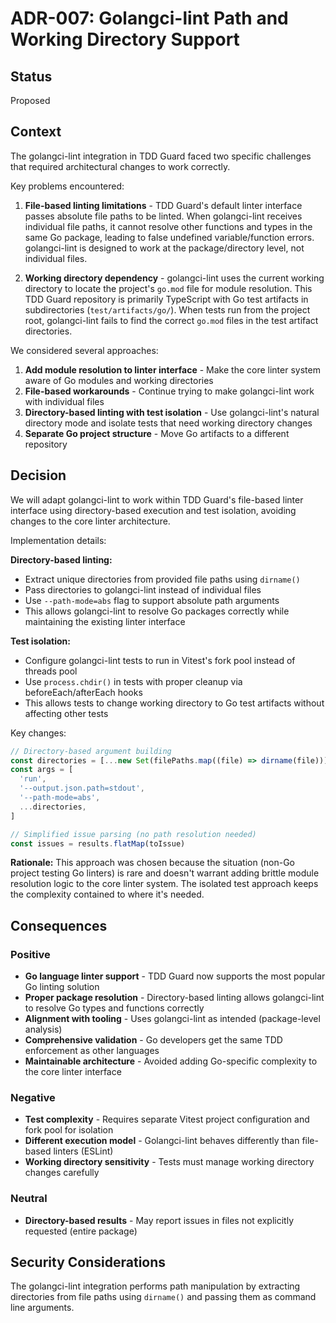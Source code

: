 # ADR-007: Golangci-lint Path and Working Directory Support

## Status

Proposed

## Context

The golangci-lint integration in TDD Guard faced two specific challenges that required architectural changes to work correctly.

Key problems encountered:

1. **File-based linting limitations** - TDD Guard's default linter interface passes absolute file paths to be linted. When golangci-lint receives individual file paths, it cannot resolve other functions and types in the same Go package, leading to false undefined variable/function errors. golangci-lint is designed to work at the package/directory level, not individual files.

2. **Working directory dependency** - golangci-lint uses the current working directory to locate the project's `go.mod` file for module resolution. This TDD Guard repository is primarily TypeScript with Go test artifacts in subdirectories (`test/artifacts/go/`). When tests run from the project root, golangci-lint fails to find the correct `go.mod` files in the test artifact directories.

We considered several approaches:

1. **Add module resolution to linter interface** - Make the core linter system aware of Go modules and working directories
2. **File-based workarounds** - Continue trying to make golangci-lint work with individual files
3. **Directory-based linting with test isolation** - Use golangci-lint's natural directory mode and isolate tests that need working directory changes
4. **Separate Go project structure** - Move Go artifacts to a different repository

## Decision

We will adapt golangci-lint to work within TDD Guard's file-based linter interface using directory-based execution and test isolation, avoiding changes to the core linter architecture.

Implementation details:

**Directory-based linting:**

- Extract unique directories from provided file paths using `dirname()`
- Pass directories to golangci-lint instead of individual files
- Use `--path-mode=abs` flag to support absolute path arguments
- This allows golangci-lint to resolve Go packages correctly while maintaining the existing linter interface

**Test isolation:**

- Configure golangci-lint tests to run in Vitest's fork pool instead of threads pool
- Use `process.chdir()` in tests with proper cleanup via beforeEach/afterEach hooks
- This allows tests to change working directory to Go test artifacts without affecting other tests

Key changes:

```typescript
// Directory-based argument building
const directories = [...new Set(filePaths.map((file) => dirname(file)))]
const args = [
  'run',
  '--output.json.path=stdout',
  '--path-mode=abs',
  ...directories,
]

// Simplified issue parsing (no path resolution needed)
const issues = results.flatMap(toIssue)
```

**Rationale:** This approach was chosen because the situation (non-Go project testing Go linters) is rare and doesn't warrant adding brittle module resolution logic to the core linter system. The isolated test approach keeps the complexity contained to where it's needed.

## Consequences

### Positive

- **Go language linter support** - TDD Guard now supports the most popular Go linting solution
- **Proper package resolution** - Directory-based linting allows golangci-lint to resolve Go types and functions correctly
- **Alignment with tooling** - Uses golangci-lint as intended (package-level analysis)
- **Comprehensive validation** - Go developers get the same TDD enforcement as other languages
- **Maintainable architecture** - Avoided adding Go-specific complexity to the core linter interface

### Negative

- **Test complexity** - Requires separate Vitest project configuration and fork pool for isolation
- **Different execution model** - Golangci-lint behaves differently than file-based linters (ESLint)
- **Working directory sensitivity** - Tests must manage working directory changes carefully

### Neutral

- **Directory-based results** - May report issues in files not explicitly requested (entire package)

## Security Considerations

The golangci-lint integration performs path manipulation by extracting directories from file paths using `dirname()` and passing them as command line arguments.
